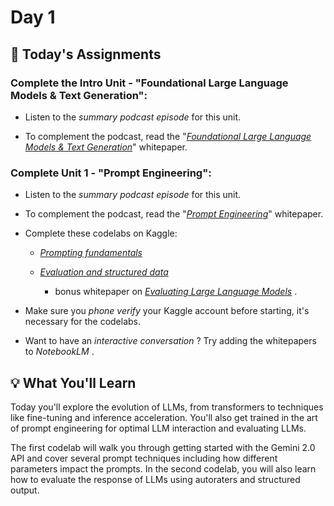 # Day 1

## 🎒 Today's Assignments

### Complete the Intro Unit - "Foundational Large Language Models & Text Generation":

- Listen to the *summary podcast episode* for this unit.

- To complement the podcast, read the "*[Foundational Large Language Models & Text Generation](./whitepaper_Foundational%20Large%20Language%20models%20&%20text%20generation_v2.pdf)*" whitepaper. 

### Complete Unit 1 - "Prompt Engineering":

- Listen to the *summary podcast episode* for this unit.

- To complement the podcast, read the "*[Prompt Engineering](./22365_3_Prompt%20Engineering_v7.pdf)*" whitepaper.

- Complete these codelabs on Kaggle:
    
    - *[Prompting fundamentals](https://www.kaggle.com/code/hongjaemin/day-1-prompting)*
    
    - *[Evaluation and structured data](https://www.kaggle.com/code/hongjaemin/day-1-evaluation-and-structured-output)*

        - bonus whitepaper on *[Evaluating Large Language Models](./neurips_evaluation.pdf)* .

- Make sure you *phone verify* your Kaggle account before starting, it's necessary for the codelabs.

- Want to have an *interactive conversation* ? Try adding the whitepapers to *NotebookLM* . 

## 💡 What You'll Learn

Today you'll explore the evolution of LLMs, from transformers to techniques like fine-tuning and inference acceleration. You'll also get trained in the art of prompt engineering for optimal LLM interaction and evaluating LLMs. 

The first codelab will walk you through getting started with the Gemini 2.0 API and cover several prompt techniques including how different parameters impact the prompts. In the second codelab, you will also learn how to evaluate the response of LLMs using autoraters and structured output.